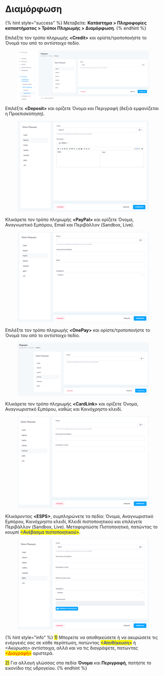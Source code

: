 # Διαμόρφωση

{% hint style="success" %}
Μεταβείτε: **Κατάστημα > Πληροφορίες καταστήματος > Τρόποι Πληρωμής > Διαμόρφωση**.
{% endhint %}

Επιλέξτε τον τρόπο πληρωμής **\<Credit>** και ορίστε/τροποποιήστε το Όνομά του από το αντίστοιχο πεδίο.&#x20;

<figure><img src="../../../.gitbook/assets/ScreenHunter 71 (1).png" alt=""><figcaption></figcaption></figure>



Επιλέξτε **\<Deposit>** και ορίζετε Όνομα και Περιγραφή (δεξιά εμφανίζεται η Προεπισκόπηση).

<figure><img src="../../../.gitbook/assets/ScreenHunter 617.png" alt=""><figcaption></figcaption></figure>



Κλικάρετε τον τρόπο πληρωμής **\<PayPal>** και ορίζετε Όνομα, Αναγνωστικό Εμπόρου, Email και Περιβάλλον (Sandbox, Live).&#x20;

<figure><img src="../../../.gitbook/assets/ScreenHunter 618.png" alt=""><figcaption></figcaption></figure>



Επιλέξτε τον τρόπο πληρωμής **\<OnePay>** και ορίστε/τροποποιήστε το Όνομά του από το αντίστοιχο πεδίο.&#x20;

<figure><img src="../../../.gitbook/assets/ScreenHunter 74 (1).png" alt=""><figcaption></figcaption></figure>



Κλικάρετε τον τρόπο πληρωμής **\<CardLink>** και ορίζετε Όνομα, Αναγνωριστικό Εμπόρου, καθώς και Κοινόχρηστο κλειδί.&#x20;

<figure><img src="../../../.gitbook/assets/ScreenHunter 619.png" alt=""><figcaption></figcaption></figure>



Κλικάροντας **\<ESPS>**, συμπληρώνετε τα πεδία: Όνομα, Αναγνωριστικό Εμπόρου, Κοινόχρηστο κλειδί, Κλειδί πιστοποιητικού και επιλέγετε Περιβάλλον (Sandbox, Live). Μεταφορτώστε Πιστοποιητικό, πατώντας το κουμπί <mark style="color:blue;"><Ανέβασμα πιστοποιητικού></mark>.&#x20;

<figure><img src="../../../.gitbook/assets/ScreenHunter 620.png" alt=""><figcaption></figcaption></figure>

{% hint style="info" %}
<mark style="color:blue;">1)</mark> Μπορείτε να αποθηκεύσετε ή να ακυρώσετε τις ενέργειές σας σε κάθε περίπτωση, πατώντας <mark style="color:blue;"><Αποθήκευση></mark> ή <Ακύρωση> αντίστοιχα, αλλά και να τις διαγράψετε, πατώντας <mark style="color:red;"><Διαγραφή></mark> αριστερά.

<mark style="color:blue;">2)</mark> Για αλλαγή γλώσσας στα πεδία **Όνομα** και **Περιγραφή**, πατήστε το εικονίδιο της υδρογείου.&#x20;
{% endhint %}
